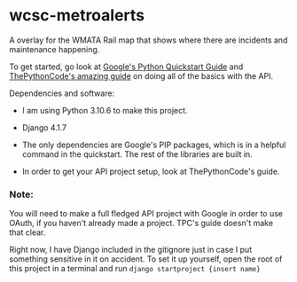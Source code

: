 # wcsc-metroalerts
A overlay for the WMATA Rail map that shows where there are incidents and maintenance happening.

To get started, go look at [Google's Python Quickstart Guide](https://developers.google.com/gmail/api/quickstart/python "Google Gmail API Quickstart") and [ThePythonCode's amazing guide](https://www.thepythoncode.com/article/use-gmail-api-in-python "PythonCode's Gmail API Guide") on doing all of the basics with the API.

Dependencies and software: 

- I am using Python 3.10.6 to make this project.

- Django 4.1.7

- The only dependencies are Google's PIP packages, which is in a helpful command in the quickstart. The rest of the libraries are built in. 

- In order to get your API project setup, look at ThePythonCode's guide.
### Note:
You will need to make a full fledged API project with Google in order to use OAuth, if you haven't already made a project. TPC's guide doesn't make that clear.

Right now, I have Django included in the gitignore just in case I put something sensitive in it on accident. To set it up yourself, open the root of this project in a terminal and run ```django startproject {insert name}```